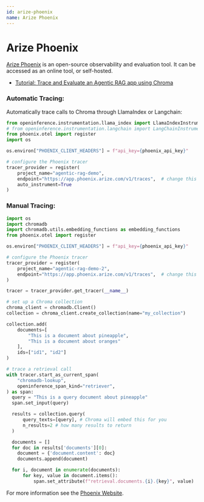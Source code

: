 ```yaml
---
id: arize-phoenix
name: Arize Phoenix
---
```


# Arize Phoenix

[Arize Phoenix](https://github.com/Arize-ai/phoenix/) is an open-source observability and evaluation tool. It can be accessed as an online tool, or self-hosted.

- [Tutorial: Trace and Evaluate an Agentic RAG app using Chroma](https://github.com/Arize-ai/phoenix/blob/main/tutorials/tracing/agentic_rag_tracing.ipynb)

### Automatic Tracing:

Automatically trace calls to Chroma through LlamaIndex or Langchain:

```python
from openinference.instrumentation.llama_index import LlamaIndexInstrumentor
# from openinference.instrumentation.langchain import LangChainInstrumentor
from phoenix.otel import register
import os

os.environ["PHOENIX_CLIENT_HEADERS"] = f"api_key={phoenix_api_key}"

# configure the Phoenix tracer
tracer_provider = register(
    project_name="agentic-rag-demo",
    endpoint="https://app.phoenix.arize.com/v1/traces",  # change this endpoint if you're running Phoenix locally
    auto_instrument=True
)

```

### Manual Tracing:

```python
import os
import chromadb
import chromadb.utils.embedding_functions as embedding_functions
from phoenix.otel import register

os.environ["PHOENIX_CLIENT_HEADERS"] = f"api_key={phoenix_api_key}"

# configure the Phoenix tracer
tracer_provider = register(
    project_name="agentic-rag-demo-2",
    endpoint="https://app.phoenix.arize.com/v1/traces",  # change this endpoint if you're running Phoenix locally
)

tracer = tracer_provider.get_tracer(__name__)

# set up a Chroma collection
chroma_client = chromadb.Client()
collection = chroma_client.create_collection(name="my_collection")

collection.add(
    documents=[
        "This is a document about pineapple",
        "This is a document about oranges"
    ],
    ids=["id1", "id2"]
)

# trace a retrieval call
with tracer.start_as_current_span(
    "chromadb-lookup",
    openinference_span_kind="retriever",
) as span:
  query = "This is a query document about pineapple"
  span.set_input(query)

  results = collection.query(
      query_texts=[query], # Chroma will embed this for you
      n_results=2 # how many results to return
  )

  documents = []
  for doc in results['documents'][0]:
    document = {'document.content': doc}
    documents.append(document)

  for i, document in enumerate(documents):
      for key, value in document.items():
          span.set_attribute(f"retrieval.documents.{i}.{key}", value)
```

For more information see the [Phoenix Website](https://phoenix.arize.com).
